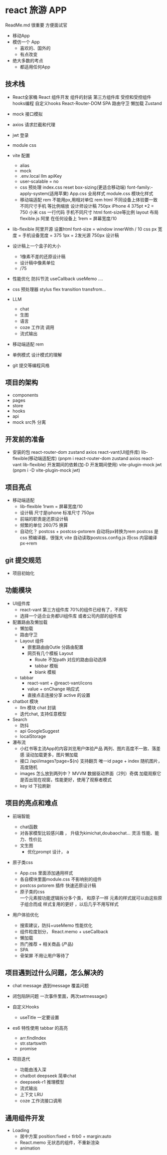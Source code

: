 # react  旅游 APP
ReadMe.md  很重要  方便面试官

- 移动App
- 模仿一个 App
    - 喜欢的、国外的
    - 有点改变
- 绝大多数的考点
    - 都适用任何App

## 技术栈
- React全家桶
   React 组件开发
   组件的封装
   第三方组件库
   受控和受控组件
   hooks编程  自定义hooks 
   React-Router-DOM
        SPA
        路由守卫
        懒加载
   Zustand
- mock 接口模拟
- axios 请求拦截和代理
- jwt 登录 
- module css
- vite 配置
    - alias
    - mock
    - .env.local
    llm apiKey
    - user-scalable = no
    - css 预处理
        index.css  reset
        box-sizing(更适合移动端)  font-family:-apply-system(适用苹果)
        App.css   全局样式
        module.css 模块化样式
    - 移动端适配 rem
        不能用px,用相对单位 rem html
        不同设备上体验要一致
        不同尺寸手机  等比例缩放
        设计师设计稿  750px iPhone 4   375pt *2 = 750
        小米
        css 一行代码   手机不同尺寸  html font-size等比例
        layout 布局
        flexible.js 阿里  在任何设备上
        1rem = 屏幕宽度/10
- lib-flexible
    阿里开源
    设置html font-size = window
    innerWith / 10
    css px 宽度 = 手机设备宽度 = 375
    1px = 2发光源
    750px 设计稿
- 设计稿上一个盒子的大小
    - 1像素不差的还原设计稿
    - 设计稿中像素单位
    - /75



- 性能优化
   防抖节流
   useCallback useMemo .... 
- css 预处理器  stylus
    flex transition transfrom...
- LLM
    - chat
    - 生图
    - 语言
    - coze  工作流 调用
    - 流式输出
- 移动端适配
   rem 
- 单例模式  设计模式的理解
- git 提交等编程风格


## 项目的架构
- components
- pages
- store
- hooks
- api
- mock src外 分离


## 开发前的准备
- 安装的包
    react-router-dom  zustand axios
    react-vant(UI组件库) lib-flexible(移动端适配库)
    (pnpm i react-router-dom zustand axios react-vant lib-flexible)
    开发期间的依赖(加-D 开发期间使用)
    vite-plugin-mock  jwt 
    (pnpm i -D vite-plugin-mock jwt)


## 项目亮点
- 移动端适配
    - lib-flexible  1rwm = 屏幕宽度/10
    - 设计稿 尺寸是iphone 标准尺寸 750px
    - 前端的职责是还原设计稿
    - 频繁的单位  260/75 换算 
    - 自动化？ 
        postcss + postcss-pxtorem  自动将px转换为rem
        postcss 是css 预编译器，很强大
        vite 自动读取postcss.config.js 将css 内容编译
        px->rem
## git 提交规范
- 项目初始化

## 功能模块
- UI组件库
    - react-vant  第三方组件库  70%的组件已经有了，不用写
    - 选择一个适合业务都UI组件库 或者公司内部的组件库
- 配置路由及懒加载
    - 懒加载
    - 路由守卫
    - Layout 组件
        - 嵌套路由由Outle 分路由配置
        - 网页有几个模板 Layout
             - Route 不加path 对应的路由自动选择
             - tabbar 模板
             - blank 模板
    - tabbar
        - react-vant + @react-vant/icons
        - value + onChange 响应式
        - 直接点击连接分享 active 的设置
- chatbot 模块
    - llm 模块 chat 封装
    - 迭代chat, 支持任意模型
- Search
    - 防抖
    - api
        GoogleSuggest
    - localStorage
- 瀑布流
    - 小红书等主流App的内容浏览用户体验产品
            两列、图片高度不一致、落差感
            滚动加载更多，图片懒加载
    - 接口
        /api/images?page=${n}   支持翻页
        唯一id page + index
        随机图片，高度随机
    - images 怎么放到两列中？  MVVM
    数据驱动界面（2列）奇偶
    加载观察它是否出现在视窗，性能更好，使用了观察者模式 
    - key id 下拉刷新

## 项目的亮点和难点
- 前端智能
    - chat函数
    - 对各家模型比较感兴趣 ， 升级为kimichat,doubaochat...  灵活
            性能、能力、性价比
    - 文生图
        - 优化prompt 设计，  a
            
- 原子类css
    - App.css  里面添加通用样式
    - 各自模块里面module.css 不影响别的组件
    - postcss  pxtorem 插件 快速还原设计稿
    - 原子类的css   
            一个元素按功能逻辑拆分多个类， 和原子一样
            元素的样式就可以由这些原子组合而成
            样式复用的更好 ，以后几乎不用写样式           

- 用户体验优化
    - 搜索建议，防抖+useMemo 性能优化
    - 组件粒度划分，
        React.memo + useCallback 
    - 懒加载
    - 热门推荐 +  相关商品 (产品)
    - SPA
    - 骨架屏 不用让用户等待了




## 项目遇到过什么问题，怎么解决的
- chat message 遇到message 覆盖问题 
- 闭包陷阱问题
    一次事件里面，两次setmessage()

- 自定义Hooks
    - useTitle
    一定要设置

- es6 特性使用
    tabbar 的高亮
    - arr.findIndex
    - str.startswith
    - promise

- 项目迭代
    - 功能由浅入深
    - chatbot deepseek 简单chat
    - deepseek-r1 推理模型
    - 流式输出
    - 上下文 LRU
    - coze 工作流接口调用 

## 通用组件开发
- Loading
    - 居中方案
        position:fixed + tlrb0 + margin:auto
   - React.memo  无状态的组件，不重新渲染
   - animation